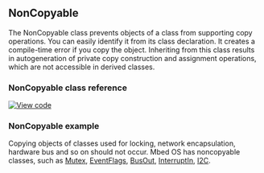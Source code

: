 ## NonCopyable

The NonCopyable class prevents objects of a class from supporting copy operations. You can easily identify it from its class declaration. It creates a compile-time error if you copy the object. Inheriting from this class results in autogeneration of private copy construction and assignment operations, which are not accessible in derived classes.

### NonCopyable class reference

[![View code](https://www.mbed.com/embed/?type=library)](https://os.mbed.com/docs/v5.6/mbed-os-api-doxy/classmbed_1_1_non_copyable.html)

### NonCopyable example

Copying objects of classes used for locking, network encapsulation, hardware bus and so on should not occur. Mbed OS has noncopyable classes, such as [Mutex](/docs/v5.6/reference/mutex.html), [EventFlags](/docs/v5.6/reference/eventflags.html), [BusOut](/docs/v5.6/reference/busout.html), [InterruptIn](/docs/v5.6/reference/interruptin.html), [I2C](/docs/v5.6/reference/i2c.html).

